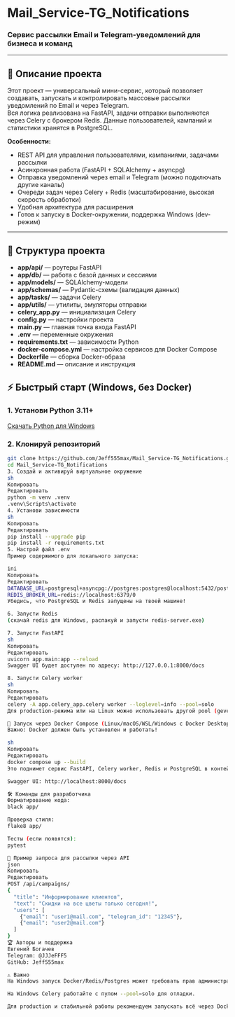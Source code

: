 # Mail_Service-TG_Notifications

### Сервис рассылки Email и Telegram-уведомлений для бизнеса и команд

---

## 🚀 Описание проекта

Этот проект — универсальный мини-сервис, который позволяет создавать, запускать и контролировать массовые рассылки уведомлений по Email и через Telegram.  
Вся логика реализована на FastAPI, задачи отправки выполняются через Celery с брокером Redis. Данные пользователей, кампаний и статистики хранятся в PostgreSQL.

**Особенности:**
- REST API для управления пользователями, кампаниями, задачами рассылки
- Асинхронная работа (FastAPI + SQLAlchemy + asyncpg)
- Отправка уведомлений через email и Telegram (можно подключать другие каналы)
- Очереди задач через Celery + Redis (масштабирование, высокая скорость обработки)
- Удобная архитектура для расширения
- Готов к запуску в Docker-окружении, поддержка Windows (dev-режим)

---

## 📂 Структура проекта

- **app/api/** — роутеры FastAPI
- **app/db/** — работа с базой данных и сессиями
- **app/models/** — SQLAlchemy-модели
- **app/schemas/** — Pydantic-схемы (валидация данных)
- **app/tasks/** — задачи Celery
- **app/utils/** — утилиты, эмуляторы отправки
- **celery_app.py** — инициализация Celery
- **config.py** — настройки проекта
- **main.py** — главная точка входа FastAPI
- **.env** — переменные окружения
- **requirements.txt** — зависимости Python
- **docker-compose.yml** — настройка сервисов для Docker Compose
- **Dockerfile** — сборка Docker-образа
- **README.md** — описание и инструкция


## ⚡ Быстрый старт (Windows, без Docker)

### 1. Установи Python 3.11+  
[Скачать Python для Windows](https://www.python.org/downloads/windows/)

### 2. Клонируй репозиторий
```sh
git clone https://github.com/Jeff555max/Mail_Service-TG_Notifications.git
cd Mail_Service-TG_Notifications
3. Создай и активируй виртуальное окружение
sh
Копировать
Редактировать
python -m venv .venv
.venv\Scripts\activate
4. Установи зависимости
sh
Копировать
Редактировать
pip install --upgrade pip
pip install -r requirements.txt
5. Настрой файл .env
Пример содержимого для локального запуска:

ini
Копировать
Редактировать
DATABASE_URL=postgresql+asyncpg://postgres:postgres@localhost:5432/postgres
REDIS_BROKER_URL=redis://localhost:6379/0
Убедись, что PostgreSQL и Redis запущены на твоей машине!

6. Запусти Redis
(скачай redis для Windows, распакуй и запусти redis-server.exe)

7. Запусти FastAPI
sh
Копировать
Редактировать
uvicorn app.main:app --reload
Swagger UI будет доступен по адресу: http://127.0.0.1:8000/docs

8. Запусти Celery worker
sh
Копировать
Редактировать
celery -A app.celery_app.celery worker --loglevel=info --pool=solo
Для production-режима или на Linux можно использовать другой pool (gevent/prefork).

🐳 Запуск через Docker Compose (Linux/macOS/WSL/Windows с Docker Desktop)
Важно: Docker должен быть установлен и работать!

sh
Копировать
Редактировать
docker compose up --build
Это поднимет сервис FastAPI, Celery worker, Redis и PostgreSQL в контейнерах.

Swagger UI: http://localhost:8000/docs

🛠️ Команды для разработчика
Форматирование кода:
black app/

Проверка стиля:
flake8 app/

Тесты (если появятся):
pytest

📑 Пример запроса для рассылки через API
json
Копировать
Редактировать
POST /api/campaigns/
{
  "title": "Информирование клиентов",
  "text": "Скидки на все цветы только сегодня!",
  "users": [
    {"email": "user1@mail.com", "telegram_id": "12345"},
    {"email": "user2@mail.com"}
  ]
}
🏆 Авторы и поддержка
Евгений Богачев
Telegram: @JJJeFFF5
GitHub: Jeff555max

⚠️ Важно
На Windows запуск Docker/Redis/Postgres может требовать прав администратора!

На Windows Celery работайте с пулом --pool=solo для отладки.

Для production и стабильной работы рекомендуем запускать всё через Docker/на Linux.





